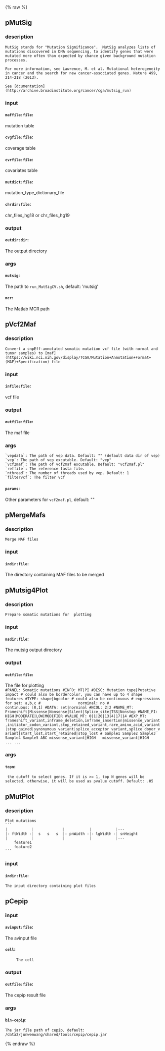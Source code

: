 {% raw %}

## pMutSig

### description
	MutSig stands for "Mutation Significance".  MutSig analyzes lists of mutations discovered in DNA sequencing, to identify genes that were mutated more often than expected by chance given background mutation processes.

	For more information, see Lawrence, M. et al. Mutational heterogeneity in cancer and the search for new cancer-associated genes. Nature 499, 214-218 (2013).
	
	See [dcumentation](http://archive.broadinstitute.org/cancer/cga/mutsig_run)

### input
#### `maffile:file`:
 mutation table  
#### `cvgfile:file`:
 coverage table  
#### `cvrfile:file`:
 covariates table  
#### `mutdict:file`:
 mutation_type_dictionary_file  
#### `chrdir:file`:
  chr_files_hg18 or chr_files_hg19   

### output
#### `outdir:dir`:
 The output directory  

### args
#### `mutsig`:
 The path to `run_MutSigCV.sh`, default: 'mutsig'  
#### `mcr`:
 The Matlab MCR path  

## pVcf2Maf

### description
	Convert a snpEff-annotated somatic mutation vcf file (with normal and tumor samples) to [maf](https://wiki.nci.nih.gov/display/TCGA/Mutation+Annotation+Format+(MAF)+Specification) file

### input
#### `infile:file`:
 vcf file  

### output
#### `outfile:file`:
 The maf file  

### args
    `vepdata`: The path of vep data. Default: "" (default data dir of vep)
    `vep`: The path of vep excutable. Default: "vep"
    `vcf2maf`: The path of vcf2maf excutable. Default: "vcf2maf.pl"
    `reffile`: The reference fasta file.
    `nthread`: The number of threads used by vep. Default: 1
    `filtervcf`: The filter vcf
#### `params`:
 Other parameters for `vcf2maf.pl`, default: ""  

## pMergeMafs

### description
	Merge MAF files

### input
#### `indir:file`:
 The directory containing MAF files to be merged  

## pMutsig4Plot

### description
	Prepare somatic mutations for  plotting

### input
#### `msdir:file`:
   The mutsig output directory  

### output
#### `outfile:file`:
  The file for plotting  
	```
	#PANEL: Somatic mutations
	#INFO: MT|PI
	#DESC: Mutation type|Putative impact
	# could also be bordercolor, you can have up to 4 shape features
	#TYPE: shape|bgcolor
	# could also be continuous
	# expressions for set: a,b,c
	#                 norminal: no
	#                 continuous: [0,1]
	#DATA: set|norminal
	#NCOL: 2|2
	#NAME_MT: Frameshift|Missense|Nonsense|Silent|Splice_site|TSS|Nonstop
	#NAME_PI: HIGH|MODERATE|LOW|MODIFIER
	#VALUE_MT: 0|1|20|13|4|17|14
	#EXP_MT: frameshift_variant,inframe_deletion,inframe_insertion|missense_variant,initiator_codon_variant,stop_retained_variant,rare_amino_acid_variant|stop_gained|synonymous_variant|splice_acceptor_variant,splice_donor_variant|start_lost,start_retained|stop_lost
	#
	Sample1	Sample2	Sample3	Sample4	Sample5
	ABC	missense_variant|HIGH	missense_variant|HIGH	...
	...
	```

### args
#### `topn`:
     the cutoff to select genes. If it is >= 1, top N genes will be selected, otherwise, it will be used as pvalue cutoff. Default: .05  

## pMutPlot

### description
	Plot mutations
	```
	|           |             |           |           |---
	|- ftWidth -|  s   s   s  |- pnWidth -|- lgWidth -| snHeight
	|           |             |           |           |---
	    feature1
		feature2
	```

### input
#### `indir:file`:
    The input directory containing plot files  

## pCepip

### input
#### `avinput:file`:
 The avinput file  
#### `cell`:
         The cell  

### output
#### `outfile:file`:
 The cepip result file  

### args
#### `bin-cepip`:
    The jar file path of cepip, default: /data2/junwenwang/shared/tools/cepip/cepip.jar  
{% endraw %}
